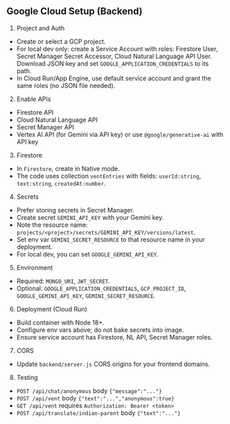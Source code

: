 ## Google Cloud Setup (Backend)

1) Project and Auth
- Create or select a GCP project.
- For local dev only: create a Service Account with roles: Firestore User, Secret Manager Secret Accessor, Cloud Natural Language API User. Download JSON key and set `GOOGLE_APPLICATION_CREDENTIALS` to its path.
- In Cloud Run/App Engine, use default service account and grant the same roles (no JSON file needed).

2) Enable APIs
- Firestore API
- Cloud Natural Language API
- Secret Manager API
- Vertex AI API (for Gemini via API key) or use `@google/generative-ai` with API key

3) Firestore
- In `Firestore`, create in Native mode.
- The code uses collection `ventEntries` with fields: `userId:string`, `text:string`, `createdAt:number`.

4) Secrets
- Prefer storing secrets in Secret Manager.
- Create secret `GEMINI_API_KEY` with your Gemini key.
- Note the resource name: `projects/<project>/secrets/GEMINI_API_KEY/versions/latest`.
- Set env var `GEMINI_SECRET_RESOURCE` to that resource name in your deployment.
- For local dev, you can set `GOOGLE_GEMINI_API_KEY`.

5) Environment
- Required: `MONGO_URI`, `JWT_SECRET`.
- Optional: `GOOGLE_APPLICATION_CREDENTIALS`, `GCP_PROJECT_ID`, `GOOGLE_GEMINI_API_KEY`, `GEMINI_SECRET_RESOURCE`.

6) Deployment (Cloud Run)
- Build container with Node 18+.
- Configure env vars above; do not bake secrets into image.
- Ensure service account has Firestore, NL API, Secret Manager roles.

7) CORS
- Update `backend/server.js` CORS origins for your frontend domains.

8) Testing
- `POST /api/chat/anonymous` body `{"message":"..."}`
- `POST /api/vent` body `{"text":"...","anonymous":true}`
- `GET /api/vent` requires `Authorization: Bearer <token>`
- `POST /api/translate/indian-parent` body `{"text":"..."}`


